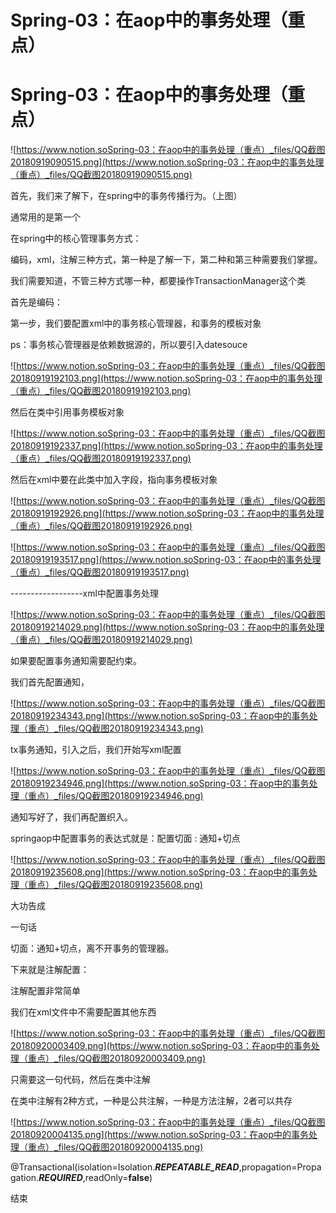 # Spring-03：在aop中的事务处理（重点）

# Spring-03：在aop中的事务处理（重点）

![https://www.notion.soSpring-03：在aop中的事务处理（重点）_files/QQ截图20180919090515.png](https://www.notion.soSpring-03：在aop中的事务处理（重点）_files/QQ截图20180919090515.png)

首先，我们来了解下，在spring中的事务传播行为。（上图）

通常用的是第一个

在spring中的核心管理事务方式：

编码，xml，注解三种方式，第一种是了解一下，第二种和第三种需要我们掌握。

我们需要知道，不管三种方式哪一种，都要操作TransactionManager这个类

首先是编码：

第一步，我们要配置xml中的事务核心管理器，和事务的模板对象

ps：事务核心管理器是依赖数据源的，所以要引入datesouce

![https://www.notion.soSpring-03：在aop中的事务处理（重点）_files/QQ截图20180919192103.png](https://www.notion.soSpring-03：在aop中的事务处理（重点）_files/QQ截图20180919192103.png)

然后在类中引用事务模板对象

![https://www.notion.soSpring-03：在aop中的事务处理（重点）_files/QQ截图20180919192337.png](https://www.notion.soSpring-03：在aop中的事务处理（重点）_files/QQ截图20180919192337.png)

然后在xml中要在此类中加入字段，指向事务模板对象

![https://www.notion.soSpring-03：在aop中的事务处理（重点）_files/QQ截图20180919192926.png](https://www.notion.soSpring-03：在aop中的事务处理（重点）_files/QQ截图20180919192926.png)

![https://www.notion.soSpring-03：在aop中的事务处理（重点）_files/QQ截图20180919193517.png](https://www.notion.soSpring-03：在aop中的事务处理（重点）_files/QQ截图20180919193517.png)

------------------xml中配置事务处理

![https://www.notion.soSpring-03：在aop中的事务处理（重点）_files/QQ截图20180919214029.png](https://www.notion.soSpring-03：在aop中的事务处理（重点）_files/QQ截图20180919214029.png)

如果要配置事务通知需要配约束。

我们首先配置通知，

![https://www.notion.soSpring-03：在aop中的事务处理（重点）_files/QQ截图20180919234343.png](https://www.notion.soSpring-03：在aop中的事务处理（重点）_files/QQ截图20180919234343.png)

tx事务通知，引入之后，我们开始写xml配置

![https://www.notion.soSpring-03：在aop中的事务处理（重点）_files/QQ截图20180919234946.png](https://www.notion.soSpring-03：在aop中的事务处理（重点）_files/QQ截图20180919234946.png)

通知写好了，我们再配置织入。

springaop中配置事务的表达式就是：配置切面 : 通知+切点

![https://www.notion.soSpring-03：在aop中的事务处理（重点）_files/QQ截图20180919235608.png](https://www.notion.soSpring-03：在aop中的事务处理（重点）_files/QQ截图20180919235608.png)

大功告成

一句话

切面：通知+切点，离不开事务的管理器。

下来就是注解配置：

注解配置非常简单

我们在xml文件中不需要配置其他东西

![https://www.notion.soSpring-03：在aop中的事务处理（重点）_files/QQ截图20180920003409.png](https://www.notion.soSpring-03：在aop中的事务处理（重点）_files/QQ截图20180920003409.png)

只需要这一句代码，然后在类中注解

在类中注解有2种方式，一种是公共注解，一种是方法注解，2者可以共存

![https://www.notion.soSpring-03：在aop中的事务处理（重点）_files/QQ截图20180920004135.png](https://www.notion.soSpring-03：在aop中的事务处理（重点）_files/QQ截图20180920004135.png)

@Transactional(isolation=Isolation.***REPEATABLE_READ***,propagation=Propagation.***REQUIRED***,readOnly=**false**)

结束